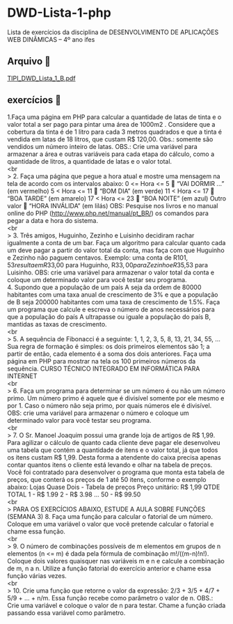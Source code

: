 # DWD-Lista-1-php
Lista de exercícios da disciplina de DESENVOLVIMENTO DE APLICAÇÕES WEB DINÂMICAS – 4º ano ifes
## Arquivo 📁
[TIPI_DWD_Lista_1_B.pdf](https://github.com/Andre-L12/DWD-Lista-1-php/files/14441499/TIPI_DWD_Lista_1_B.pdf)

## exercícios 📝
1.Faça uma página em PHP para calcular a quantidade de latas de tinta e o valor total a ser
pago para pintar uma área de 1000m2
. Considere que a cobertura da tinta é de 1 litro para
cada 3 metros quadrados e que a tinta é vendida em latas de 18 litros, que custam R$
120,00. Obs.: somente são vendidos um número inteiro de latas.
OBS.: Crie uma variável para armazenar a área e outras variáveis para cada etapa do
cálculo, como a quantidade de litros, a quantidade de latas e o valor total.
<br><br<br>>
2. Faça uma página que pegue a hora atual e mostre uma mensagem na tela de acordo com
os intervalos abaixo:
0 <= Hora <= 5  “VAI DORMIR ...” (em vermelho)
5 < Hora <= 11  “BOM DIA” (em verde)
11 < Hora <= 17  “BOA TARDE” (em amarelo)
17 < Hora <= 23  “BOA NOITE” (em azul)
Outro valor  “HORA INVÁLIDA” (em lilás)
OBS: Pesquise nos livros e no manual online do PHP (http://www.php.net/manual/pt_BR/)
os comandos para pegar a data e hora do sistema.
<br><br<br>>
3. Três amigos, Huguinho, Zezinho e Luisinho decidiram rachar igualmente a conta de um
bar. Faça um algoritmo para calcular quanto cada um deve pagar a partir do valor total da
conta, mas faça com que Huguinho e Zezinho não paguem centavos. Exemplo: uma conta
de R$101,53 resulta em R$33,00 para Huguinho, R$33,00 para Zezinho e R$35,53 para
Luisinho.
OBS: crie uma variável para armazenar o valor total da conta e coloque um determinado
valor para você testar seu programa.
<br>
4. Supondo que a população de um país A seja da ordem de 80000 habitantes com uma taxa
anual de crescimento de 3% e que a população de B seja 200000 habitantes com uma
taxa de crescimento de 1.5%. Faça um programa que calcule e escreva o número de anos
necessários para que a população do país A ultrapasse ou iguale a população do país B,
mantidas as taxas de crescimento.
<br><br<br>>
5. A sequência de Fibonacci é a seguinte: 1, 1, 2, 3, 5, 8, 13, 21, 34, 55, ... Sua regra de
formação é simples: os dois primeiros elementos são 1; a partir de então, cada
elemento é a soma dos dois anteriores. Faça uma página em PHP para mostrar na tela
os 100 primeiros números da sequência.
CURSO TÉCNICO INTEGRADO EM
INFORMÁTICA PARA INTERNET
<br><br<br>>
6. Faça um programa para determinar se um número é ou não um número primo. Um número
primo é aquele que é divisível somente por ele mesmo e por 1. Caso o número não seja
primo, por quais números ele é divisível.
OBS: crie uma variável para armazenar o número e coloque um determinado valor para
você testar seu programa.
<br><br<br>>
7. O Sr. Manoel Joaquim possui uma grande loja de artigos de R$ 1,99. Para agilizar o
cálculo de quanto cada cliente deve pagar ele desenvolveu uma tabela que contém a
quantidade de itens e o valor total, já que todos os itens custam R$ 1,99. Desta forma a
atendente do caixa precisa apenas contar quantos itens o cliente está levando e olhar na
tabela de preços. Você foi contratado para desenvolver o programa que monta esta tabela
de preços, que conterá os preços de 1 até 50 itens, conforme o exemplo abaixo:
Lojas Quase Dois - Tabela de preços
Preço unitário: R$ 1,99
QTDE TOTAL
1 - R$ 1.99
2 - R$ 3.98
...
50 - R$ 99.50
<br><br<br>>
PARA OS EXERCÍCIOS ABAIXO, ESTUDE A AULA SOBRE FUNÇÕES (SEMANA 3)
8. Faça uma função para calcular o fatorial de um número. Coloque em uma variável o valor
que você pretende calcular o fatorial e chame essa função.<br><br<br>>
9. O número de combinações possíveis de m elementos em grupos de n elementos (n <=
m) é dada pela fórmula de combinação m!/((m-n)!n!).
Coloque dois valores quaisquer nas variáveis m e n e calcule a combinação de m, n a n.
Utilize a função fatorial do exercício anterior e chame essa função várias vezes.<br><br<br>>
10. Crie uma função que retorne o valor da expressão: 2/3 + 3/5 + 4/7 + 5/9 + … + n/m. Essa
função recebe como parâmetro o valor de n.
OBS.: Crie uma variável e coloque o valor de n para testar. Chame a função criada
passando essa variável como parâmetro.
